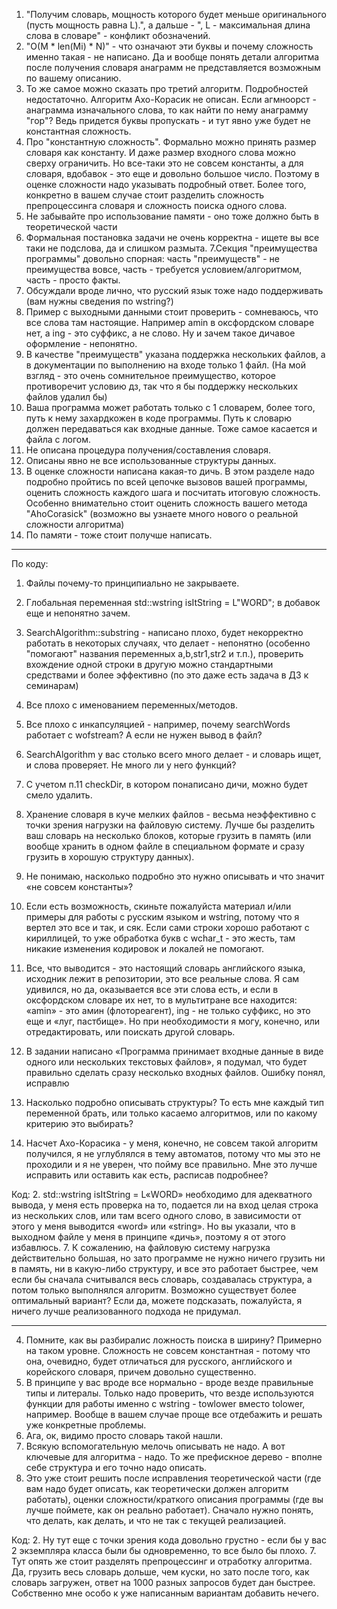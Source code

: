 1. "Получим словарь, мощность которого будет меньше оригинального (пусть мощность равна L).", а дальше - ", L - максимальная длина слова в словаре" - конфликт обозначений.
2. "O(M * len(Mi) * N)" - что означают эти буквы и почему сложность именно такая - не написано. Да и вообще понять детали алгоритма после получения словаря анаграмм не представляется возможным по вашему описанию.
3. То же самое можно сказать про третий алгоритм. Подробностей недостаточно. Алгоритм Ахо-Корасик не описан. Если агмноорст - анаграмма изначального слова, то как найти по нему анаграмму "гор"? Ведь придется буквы пропускать - и тут явно уже будет не константная сложность.
4. Про "константную сложность". Формально можно принять размер словаря как константу.  И даже размер входного слова можно сверху ограничить. Но все-таки это не совсем константы, а для словаря, вдобавок - это еще и довольно большое число.  Поэтому в оценке сложности надо указывать подробный ответ. Более того, конкретно в вашем случае стоит разделить сложность препроцессинга словаря и сложность поиска одного слова.
5. Не забывайте про использование памяти - оно тоже должно быть в теоретической части
6. Формальная постановка задачи не очень корректна - ищете вы все таки не подслова, да и слишком размыта.
7.Секция "преимущества программы" довольно спорная: часть "преимуществ" - не преимущества вовсе, часть - требуется условием/алгоритмом, часть - просто факты.
8. Обсуждали вроде лично, что русский язык тоже надо поддерживать (вам нужны сведения по wstring?)
9. Пример с выходными данными стоит проверить - сомневаюсь, что все слова там настоящие. Например amin в оксфордском словаре нет, а ing - это суффикс, а не слово. Ну и зачем такое дичавое оформление - непонятно.
10. В качестве "преимуществ" указана поддержка нескольких файлов, а в документации по выполнению на входе только 1 файл. (На мой взгляд - это очень сомнительное преимущество, которое противоречит условию дз, так что я бы поддержку нескольких файлов удалил бы)
11. Ваша программа может работать только с 1 словарем, более того, путь к нему захардкожен в коде программы. Путь к словарю должен передаваться как входные данные. Тоже самое касается и файла с логом.
12. Не описана процедура получения/составления словаря.
13. Описаны явно не все использованные структуры данных.
14. В оценке сложности написана какая-то дичь. В этом разделе надо подробно пройтись по всей цепочке вызовов вашей программы, оценить сложность каждого шага и посчитать итоговую сложность. Особенно внимательно стоит оценить сложность вашего метода "AhoCorasick" (возможно вы узнаете много нового о реальной сложности алгоритма)
15. По памяти - тоже стоит получше написать.
 
 -----
По коду:
1. Файлы почему-то принципиально не закрываете.
2. Глобальная переменная std::wstring isItString = L"WORD"; в добавок еще и непонятно зачем.
3. SearchAlgorithm::substring - написано плохо, будет некорректно работать в некоторых случаях, что делает - непонятно (особенно "помогают" названия переменных a,b,str1,str2 и т.п.), проверить вхождение одной строки в другую можно стандартными средствами и более эффективно (по это даже есть задача в ДЗ к семинарам)
3. Все плохо с именованием переменных/методов.
4. Все плохо с инкапсуляцией - например, почему searchWords работает с wofstream? А если не нужен вывод в файл?
5. SearchAlgorithm у вас столько всего много делает - и словарь ищет, и слова проверяет. Не много ли у него функций?
6. С учетом п.11 checkDir, в котором понаписано дичи, можно будет смело удалить.
7. Хранение словаря в куче мелких файлов - весьма неэффективно с точки зрения нагрузки на файловую систему. Лучше бы разделить ваш словарь на несколько блоков, которые грузить в память (или вообще хранить в одном файле в специальном формате и сразу грузить в хорошую структуру данных).

4. Не понимаю, насколько подробно это нужно описывать и что значит «не совсем константы»?
8. Если есть возможность, скиньте пожалуйста материал и/или примеры для работы с русским языком и wstring, потому что я вертел это все и так, и сяк. Если сами строки хорошо работают с кириллицей, то уже обработка букв с wchar_t - это жесть, там никакие изменения кодировок и локалей не помогают.
9. Все, что выводится - это настоящий словарь английского языка, исходник лежит в репозитории, это все реальные слова. Я сам удивился, но да, оказывается все эти слова есть, и если в оксфордском словаре их нет, то в мультитране все находится: «amin» - это амин (флотореагент), ing - не только суффикс, но это еще и «луг, пастбище». Но при необходимости я могу, конечно, или отредактировать, или поискать другой словарь.
10. В задании написано «Программа принимает входные данные в виде одного или нескольких текстовых файлов», я подумал, что будет правильно сделать сразу несколько входных файлов. Ошибку понял, исправлю
13. Насколько подробно описывать структуры? То есть мне каждый тип переменной брать, или только касаемо алгоритмов, или по какому критерию это выбирать?
14. Насчет Ахо-Корасика - у меня, конечно, не совсем такой алгоритм получился, я не углублялся в тему автоматов, потому что мы это не проходили и я не уверен, что пойму все правильно. Мне это лучше исправить или оставить как есть, расписав подробнее?
 
Код:
2. std::wstring isItString = L«WORD» необходимо для адекватного вывода, у меня есть проверка на то, подается ли на вход целая строка из нескольких слов, или там всего одного слово, в зависимости от этого у меня выводится «word» или «string». Но вы указали, что в выходном файле у меня в принципе «дичь», поэтому я от этого избавлюсь.
7. К сожалению, на файловую систему нагрузка действительно большая, но зато программе не нужно ничего грузить ни в память, ни в какую-либо структуру, и все это работает быстрее, чем если бы сначала считывался весь словарь, создавалась структура, а потом только выполнялся алгоритм. Возможно существует более оптимальный вариант? Если да, можете подсказать, пожалуйста, я ничего лучше реализованного подхода не придумал.

----
4. Помните, как вы разбиралис ложность поиска в ширину? Примерно на таком уровне.
Сложность не совсем константная - потому что она, очевидно, будет отличаться для русского, английского и корейского словаря, причем довольно существенно.
8. В принципе у вас вроде все нормально - вроде везде правильные типы и литералы. Только надо проверить, что везде используются функции для работы именно с wstring - towlower вместо tolower, например. Вообще в вашем случае проще все отдебажить и решать уже конкретные проблемы.
9. Ага, ок, видимо просто словарь такой нашли.
13. Всякую вспомогательную мелочь описывать не надо. А вот ключевые для алгоритма - надо. То же префискное дерево - вполне себе структура и его точно надо описать.
14. Это уже стоит решить после исправления теоретической части (где вам надо будет описать, как теоретически должен алгоритм работать), оценки сложности/краткого описания программы (где вы лучше поймете, как он реально работает). Сначало нужно понять, что делать, как делать, и что не так с текущей реализацией.
 
Код:
2. Ну тут еще с точки зрения кода довольно грустно - если бы у вас 2 экземпляра класса были бы одновременно, то все было бы плохо.
7. Тут опять же стоит разделять препроцессинг и отработку алгоритма. Да, грузить весь словарь дольше, чем куски, но зато после того, как словарь загружен, ответ на 1000 разных запросов будет дан быстрее. Собственно мне особо к уже написанным вариантам добавить нечего.